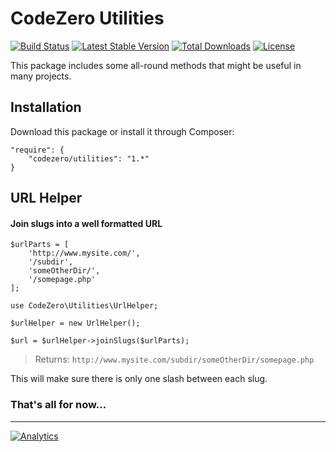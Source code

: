 # CodeZero Utilities #

[![Build Status](https://travis-ci.org/codezero-be/utilities.svg?branch=master)](https://travis-ci.org/codezero-be/utilities)
[![Latest Stable Version](https://poser.pugx.org/codezero/utilities/v/stable.svg)](https://packagist.org/packages/codezero/utilities)
[![Total Downloads](https://poser.pugx.org/codezero/utilities/downloads.svg)](https://packagist.org/packages/codezero/utilities)
[![License](https://poser.pugx.org/codezero/utilities/license.svg)](https://packagist.org/packages/codezero/utilities)

This package includes some all-round methods that might be useful in many projects.

## Installation ##

Download this package or install it through Composer:

    "require": {
    	"codezero/utilities": "1.*"
    }

## URL Helper ##

#### Join slugs into a well formatted URL ####

	$urlParts = [
        'http://www.mysite.com/',
        '/subdir',
        'someOtherDir/',
        '/somepage.php'
    ];

    use CodeZero\Utilities\UrlHelper;

	$urlHelper = new UrlHelper();

    $url = $urlHelper->joinSlugs($urlParts);

> Returns: `http://www.mysite.com/subdir/someOtherDir/somepage.php`

This will make sure there is only one slash between each slug.

### That's all for now...
---
[![Analytics](https://ga-beacon.appspot.com/UA-58876018-1/codezero-be/utilities)](https://github.com/igrigorik/ga-beacon)